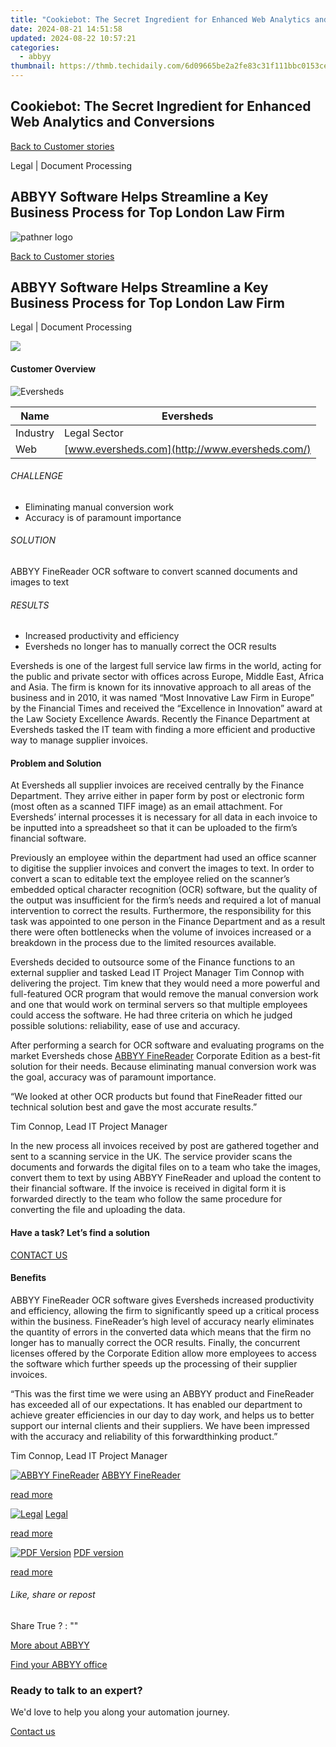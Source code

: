 ```yaml
---
title: "Cookiebot: The Secret Ingredient for Enhanced Web Analytics and Conversions"
date: 2024-08-21 14:51:58
updated: 2024-08-22 10:57:21
categories:
  - abbyy
thumbnail: https://thmb.techidaily.com/6d09665be2a2fe83c31f111bbc0153ce5984e036a76c36457898ede132e8d028.jpg
---
```


## Cookiebot: The Secret Ingredient for Enhanced Web Analytics and Conversions

[Back to Customer stories](https://tools.techidaily.com/abbyy/products/)

Legal | Document Processing

## ABBYY Software Helps Streamline a Key Business Process for Top London Law Firm

![pathner logo](https://content.abbyy.com/-/media/project/abbyy/abbyy/logos-white/abbyy.png?h=40&iar=0&w=120)

[Back to Customer stories](https://tools.techidaily.com/abbyy/products/)

## ABBYY Software Helps Streamline a Key Business Process for Top London Law Firm

Legal | Document Processing 

![](https://static1.abbyy.com/abbyycommedia/14328/2-eversheds_fr_e.jpg) 

#### Customer Overview

![Eversheds](https://static2.abbyy.com/abbyycommedia/14442/eversheds-logo.jpg) 

| Name     | Eversheds                                      |
| -------- | ---------------------------------------------- |
| Industry | Legal Sector                                   |
| Web      | [www.eversheds.com](http://www.eversheds.com/) |

###### CHALLENGE

* Eliminating manual conversion work
* Accuracy is of paramount importance

###### SOLUTION

ABBYY FineReader OCR software to convert scanned documents and images to text

###### RESULTS

* Increased productivity and efficiency
* Eversheds no longer has to manually correct the OCR results

Eversheds is one of the largest full service law firms in the world, acting for the public and private sector with offices across Europe, Middle East, Africa and Asia. The firm is known for its innovative approach to all areas of the business and in 2010, it was named “Most Innovative Law Firm in Europe” by the Financial Times and received the “Excellence in Innovation” award at the Law Society Excellence Awards. Recently the Finance Department at Eversheds tasked the IT team with finding a more efficient and productive way to manage supplier invoices.

#### Problem and Solution

At Eversheds all supplier invoices are received centrally by the Finance Department. They arrive either in paper form by post or electronic form (most often as a scanned TIFF image) as an email attachment. For Eversheds’ internal processes it is necessary for all data in each invoice to be inputted into a spreadsheet so that it can be uploaded to the firm’s financial software.

Previously an employee within the department had used an office scanner to digitise the supplier invoices and convert the images to text. In order to convert a scan to editable text the employee relied on the scanner’s embedded optical character recognition (OCR) software, but the quality of the output was insufficient for the firm’s needs and required a lot of manual intervention to correct the results. Furthermore, the responsibility for this task was appointed to one person in the Finance Department and as a result there were often bottlenecks when the volume of invoices increased or a breakdown in the process due to the limited resources available.

Eversheds decided to outsource some of the Finance functions to an external supplier and tasked Lead IT Project Manager Tim Connop with delivering the project. Tim knew that they would need a more powerful and full-featured OCR program that would remove the manual conversion work and one that would work on terminal servers so that multiple employees could access the software. He had three criteria on which he judged possible solutions: reliability, ease of use and accuracy.

After performing a search for OCR software and evaluating programs on the market Eversheds chose [ABBYY FineReader](https://tools.techidaily.com/abbyy/products/) Corporate Edition as a best-fit solution for their needs. Because eliminating manual conversion work was the goal, accuracy was of paramount importance.

 “We looked at other OCR products but found that FineReader fitted our technical solution best and gave the most accurate results.”

 Tim Connop, Lead IT Project Manager

In the new process all invoices received by post are gathered together and sent to a scanning service in the UK. The service provider scans the documents and forwards the digital files on to a team who take the images, convert them to text by using ABBYY FineReader and upload the content to their financial software. If the invoice is received in digital form it is forwarded directly to the team who follow the same procedure for converting the file and uploading the data.

#### Have a task? Let’s find a solution

[CONTACT US](https://tools.techidaily.com/abbyy/products/) 

#### Benefits

ABBYY FineReader OCR software gives Eversheds increased productivity and efficiency, allowing the firm to significantly speed up a critical process within the business. FineReader’s high level of accuracy nearly eliminates the quantity of errors in the converted data which means that the firm no longer has to manually correct the OCR results. Finally, the concurrent licenses offered by the Corporate Edition allow more employees to access the software which further speeds up the processing of their supplier invoices.

 “This was the first time we were using an ABBYY product and FineReader has exceeded all of our expectations. It has enabled our department to achieve greater efficiencies in our day to day work, and helps us to better support our internal clients and their suppliers. We have been impressed with the accuracy and reliability of this forwardthinking product.”

 Tim Connop, Lead IT Project Manager

[![ABBYY FineReader](https://static1.abbyy.com/abbyycommedia/14345/2-finereader.jpg)](https://tools.techidaily.com/abbyy/products/) [ABBYY FineReader](https://tools.techidaily.com/abbyy/products/) 

[read more](https://tools.techidaily.com/abbyy/products/) 

[![Legal](https://static2.abbyy.com/abbyycommedia/14362/12-legal.jpg)](https://tools.techidaily.com/abbyy/products/) [Legal](https://tools.techidaily.com/abbyy/products/) 

[read more](https://tools.techidaily.com/abbyy/products/) 

[![PDF Version](https://static4.abbyy.com/abbyycommedia/14327/2a-eversheds_fr_e_small.jpg)](https://static1.abbyy.com/abbyycommedia/1191/cs%5Feversheds%5Ffr%5Fe.pdf "PDF version") [PDF version](https://static1.abbyy.com/abbyycommedia/1191/cs%5Feversheds%5Ffr%5Fe.pdf "PDF version") 

[read more](https://static1.abbyy.com/abbyycommedia/1191/cs%5Feversheds%5Ffr%5Fe.pdf "PDF version") 

###### Like, share or repost

Share  True ?  : "" 

[More about ABBYY](https://tools.techidaily.com/abbyy/products/) 

[Find your ABBYY office](https://tools.techidaily.com/abbyy/products/) 

### Ready to talk to an expert?

We'd love to help you along your automation journey.

[Contact us](https://tools.techidaily.com/abbyy/products/)

<ins class="adsbygoogle"
     style="display:block"
     data-ad-format="autorelaxed"
     data-ad-client="ca-pub-7571918770474297"
     data-ad-slot="1223367746"></ins>



<ins class="adsbygoogle"
     style="display:block"
     data-ad-client="ca-pub-7571918770474297"
     data-ad-slot="8358498916"
     data-ad-format="auto"
     data-full-width-responsive="true"></ins>
